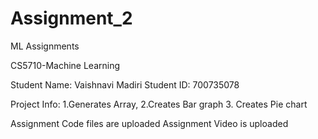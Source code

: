 # Assignment_2
 ML Assignments

CS5710-Machine Learning

Student Name: Vaishnavi Madiri 
Student ID: 700735078

Project Info: 
	1.Generates Array, 2.Creates Bar graph 3. Creates Pie chart

Assignment Code files are uploaded
Assignment Video is uploaded
